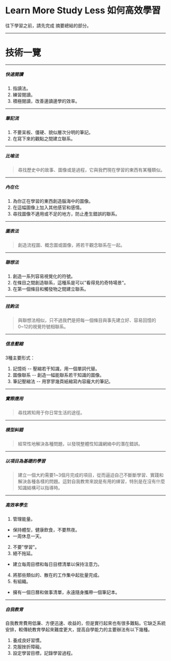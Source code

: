 # Learn More Study Less 如何高效學習 ###


往下學習之前，請先完成 摘要總結的部分。


---

技術一覽
===

---

##### 快速閱讀 #####
1. 指讀法。
2. 練習閱讀。
3. 積極閱讀，改善邊讀邊學的效率。

---

##### 筆記流 #####
1. 不要呆板、僵硬、貌似層次分明的筆記。
2. 在寫下來的觀點之間建立聯系。

---

##### 比喻法 #####
> 尋找歷史中的故事、圖像或是過程，它與我們現在學習的東西有某種類似。

---

##### 內在化 #####
1. 為你正在學習的東西創造腦海中的圖像。
2. 在這幅圖像上加入其他感官和感情。
3. 尋找圖像不適用或不足的地方，防止產生錯誤的聯系。

---

##### 圖表法 #####

> 創造流程圖、概念圖或圖像，將若干觀念聯系在一起。

---

##### 聯想法 #####
1. 創造一系列容易視覺化的符號。
2. 在條目之間創造聯系，這種系是可以"看得見的奇特場景"。
3. 在第一個條目和觸發物之間建立聯系。

---

##### 挂鉤法 #####

> 與聯想法相似，只不過我們是把每一個條目與事先建立好、容易回憶的0~12的視覺符號相聯系。

---

##### 信息壓縮 #####
3種主要形式：

1. 記憶術 -- 壓縮若干知識，用一個單詞代替。
2. 圖像聯系 -- 創造一幅能聯系若干知識的圖像。
3. 筆記壓縮法 -- 用寥寥幾頁紙縮寫內容龐大的筆記。

---

##### 實際應用 #####

> 尋找將知用于你日常生活的途徑。


---

##### 模型糾錯 #####

> 經常性地解決各種問題，以發現整體性知識網絡中的潛在錯誤。

---

##### 以項目為基礎的學習 #####

> 建立一個大約需要1~3個月完成的項目，從而逼迫自己不斷斷學習、實踐和解決各種各樣的問題。這對自我教育來說是有用的綀習，特別是在沒有什麼知識結構可以指導時。

---

##### 高效率學生 #####

1. 管理能量。
  - 保持體型，健康飲食，不要熬夜。
  - 一周休息一天。
2. 不要"學習"。
3. 絕不拖延。
  - 建立每周目標和每日目標清單以保持注意力。
4. 將那些類似的、散在的工作集中起批量完成。
5. 有組織。
  - 擁有一個日曆和做事清單，永遠隨身攜帶一個筆記本。

---

##### 自我教育 #####

自我教育費用低廉、方便迅速、收益的，但是實行起來也有很多難點。它缺乏系統安排，較傳統教育學起來難度更大，提高自學能力的主要辦法有以下幾種。

1. 養成良好習慣。
2. 克服挫折障礙。
3. 設定學習目標，記錄學習過程。



